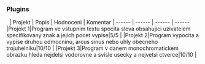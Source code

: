 ### Plugins
&nbsp;
| Projekt | Popis | Hodnoceni | Komentar 
| ------ | ------ | ------ | ------
|Projekt&nbsp;1|Program ve vstupnim textu spocita slova obsahujici uzivatelem specifikovany znak a jejich pocet vypise<!-- .element: style="text-align:center;" -->|5/5 |
|Projekt&nbsp;2|Program vypocita a vypise druhou odmocninu, arcus sinus nebo uhly obecneho trojuhelniku<!-- .element: style="text-align:center;" -->|10/10 |
|Projekt&nbsp;3|Program v danem monochromatickem obrazku hleda nejdelsi vodorovne a svisle usecky a nejvetsi ctverce<!-- .element: style="text-align:center;" -->|10/10 |
